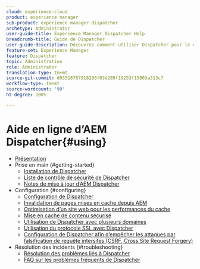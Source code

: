 ```yaml
---
cloud: experience-cloud
product: experience manager
sub-product: experience manager dispatcher
archetype: Administrator
user-guide-title: Experience Manager Dispatcher Help
breadcrumb-title: Guide de Dispatcher
user-guide-description: Découvrez comment utiliser Dispatcher pour le cache, la répartition de charge et l’amélioration de la sécurité de votre serveur AEM.
feature-set: Experience Manager
feature: Dispatcher
topic: Administration
role: Administrator
translation-type: tm+mt
source-git-commit: d03518767918288f03d289f19253f15803a313c7
workflow-type: tm+mt
source-wordcount: '90'
ht-degree: 100%

---
```



# Aide en ligne d’AEM Dispatcher{#using}

+ [Présentation](dispatcher.md)
+ Prise en main {#getting-started}
   + [Installation de Dispatcher](dispatcher-install.md)
   + [Liste de contrôle de sécurité de Dispatcher](security-checklist.md)
   + [Notes de mise à jour d’AEM Dispatcher](release-notes.md)
+ Configuration {#configuring}
   + [Configuration de Dispatcher](dispatcher-configuration.md)
   + [Invalidation de pages mises en cache depuis AEM](page-invalidate.md)
   + [Optimisation d’un site web pour les performances du cache](https://helpx.adobe.com/fr/experience-manager/6-4/sites/deploying/using/configuring-performance.html)
   + [Mise en cache de contenu sécurisé](permissions-cache.md)
   + [Utilisation de Dispatcher avec plusieurs domaines ](dispatcher-domains.md)
   + [Utilisation du protocole SSL avec Dispatcher](dispatcher-ssl.md)
   + [Configuration de Dispatcher afin d’empêcher les attaques par falsification de requête intersites (CSRF, Cross Site Request Forgery)](configuring-dispatcher-to-prevent-csrf.md)
+ Résolution des incidents {#troubleshooting}
   + [Résolution des problèmes liés à Dispatcher](dispatcher-troubleshooting.md)
   + [FAQ sur les problèmes fréquents de Dispatcher](dispatcher-faq.md)
